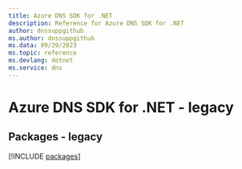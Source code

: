 ```yaml
---
title: Azure DNS SDK for .NET
description: Reference for Azure DNS SDK for .NET
author: dnssuppgithub
ms.author: dnssuppgithub
ms.data: 09/29/2023
ms.topic: reference
ms.devlang: dotnet
ms.service: dns
---
```

# Azure DNS SDK for .NET - legacy
## Packages - legacy
[!INCLUDE [packages](dns-index.md)]